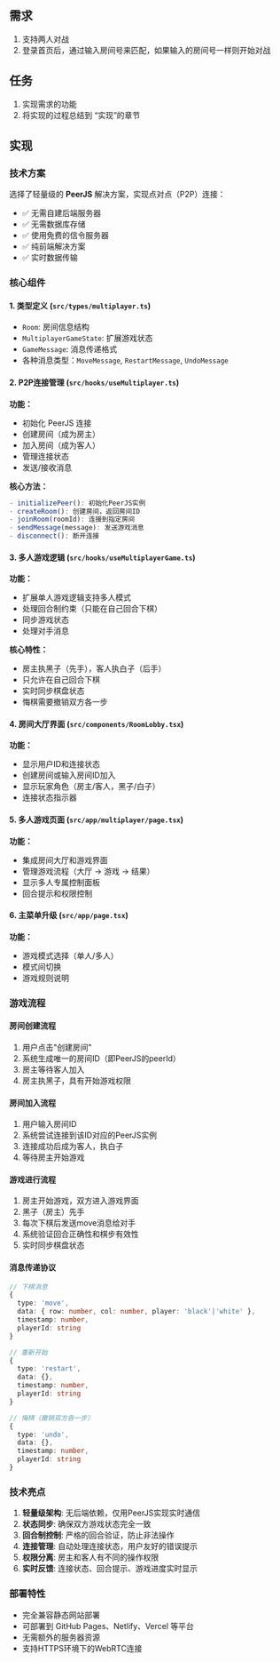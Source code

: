 ## 需求
1. 支持两人对战
2. 登录首页后，通过输入房间号来匹配，如果输入的房间号一样则开始对战


## 任务
1. 实现需求的功能
2. 将实现的过程总结到 “实现”的章节

## 实现

### 技术方案
选择了轻量级的 **PeerJS** 解决方案，实现点对点（P2P）连接：
- ✅ 无需自建后端服务器
- ✅ 无需数据库存储
- ✅ 使用免费的信令服务器
- ✅ 纯前端解决方案
- ✅ 实时数据传输

### 核心组件

#### 1. 类型定义 (`src/types/multiplayer.ts`)
- `Room`: 房间信息结构
- `MultiplayerGameState`: 扩展游戏状态
- `GameMessage`: 消息传递格式
- 各种消息类型：`MoveMessage`, `RestartMessage`, `UndoMessage`

#### 2. P2P连接管理 (`src/hooks/useMultiplayer.ts`)
**功能：**
- 初始化 PeerJS 连接
- 创建房间（成为房主）
- 加入房间（成为客人）
- 管理连接状态
- 发送/接收消息

**核心方法：**
```typescript
- initializePeer(): 初始化PeerJS实例
- createRoom(): 创建房间，返回房间ID
- joinRoom(roomId): 连接到指定房间
- sendMessage(message): 发送游戏消息
- disconnect(): 断开连接
```

#### 3. 多人游戏逻辑 (`src/hooks/useMultiplayerGame.ts`)
**功能：**
- 扩展单人游戏逻辑支持多人模式
- 处理回合制约束（只能在自己回合下棋）
- 同步游戏状态
- 处理对手消息

**核心特性：**
- 房主执黑子（先手），客人执白子（后手）
- 只允许在自己回合下棋
- 实时同步棋盘状态
- 悔棋需要撤销双方各一步

#### 4. 房间大厅界面 (`src/components/RoomLobby.tsx`)
**功能：**
- 显示用户ID和连接状态
- 创建房间或输入房间ID加入
- 显示玩家角色（房主/客人，黑子/白子）
- 连接状态指示器

#### 5. 多人游戏页面 (`src/app/multiplayer/page.tsx`)
**功能：**
- 集成房间大厅和游戏界面
- 管理游戏流程（大厅 → 游戏 → 结果）
- 显示多人专属控制面板
- 回合提示和权限控制

#### 6. 主菜单升级 (`src/app/page.tsx`)
**功能：**
- 游戏模式选择（单人/多人）
- 模式间切换
- 游戏规则说明

### 游戏流程

#### 房间创建流程
1. 用户点击"创建房间" 
2. 系统生成唯一的房间ID（即PeerJS的peerId）
3. 房主等待客人加入
4. 房主执黑子，具有开始游戏权限

#### 房间加入流程  
1. 用户输入房间ID
2. 系统尝试连接到该ID对应的PeerJS实例
3. 连接成功后成为客人，执白子
4. 等待房主开始游戏

#### 游戏进行流程
1. 房主开始游戏，双方进入游戏界面
2. 黑子（房主）先手
3. 每次下棋后发送move消息给对手
4. 系统验证回合正确性和棋步有效性
5. 实时同步棋盘状态

#### 消息传递协议
```typescript
// 下棋消息
{
  type: 'move',
  data: { row: number, col: number, player: 'black'|'white' },
  timestamp: number,
  playerId: string
}

// 重新开始
{
  type: 'restart',
  data: {},
  timestamp: number,
  playerId: string  
}

// 悔棋（撤销双方各一步）
{
  type: 'undo', 
  data: {},
  timestamp: number,
  playerId: string
}
```

### 技术亮点

1. **轻量级架构**: 无后端依赖，仅用PeerJS实现实时通信
2. **状态同步**: 确保双方游戏状态完全一致
3. **回合制控制**: 严格的回合验证，防止非法操作
4. **连接管理**: 自动处理连接状态，用户友好的错误提示
5. **权限分离**: 房主和客人有不同的操作权限
6. **实时反馈**: 连接状态、回合提示、游戏进度实时显示

### 部署特性
- 完全兼容静态网站部署
- 可部署到 GitHub Pages、Netlify、Vercel 等平台
- 无需额外的服务器资源
- 支持HTTPS环境下的WebRTC连接
